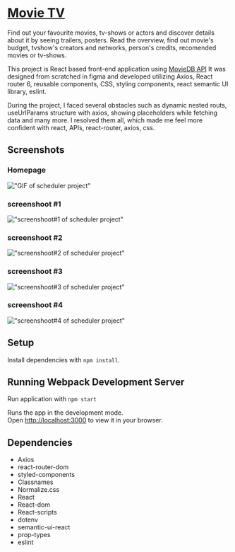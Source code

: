 # [Movie TV](https://rm-movietv.netlify.app/)

Find out your favourite movies, tv-shows or actors and discover details about it by seeing trailers, posters. Read the overview, find out movie's budget, tvshow's creators and networks, person's credits, recomended movies or tv-shows.

This project is React based front-end application using [MovieDB API](https://www.themoviedb.org/documentation/api)
It was designed from scratched in figma and developed utilizing Axios, React router 6, reusable components, CSS, styling components, react semantic UI library, eslint.

During the project, I faced several obstacles such as dynamic nested routs, useUrlParams structure with axios, showing placeholders while fetching data and many more. I resolved them all, which made me feel more confident with react, APIs, react-router, axios, css.

## Screenshots

### Homepage

!["GIF of scheduler project"]()

### screenshoot #1

!["screenshoot#1 of scheduler project"]()

### screenshoot #2

!["screenshoot#2 of scheduler project"]()

### screenshoot #3

!["screenshoot#3 of scheduler project"]()

### screenshoot #4

!["screenshoot#4 of scheduler project"]()

## Setup

Install dependencies with `npm install`.

## Running Webpack Development Server

Run application with `npm start`

Runs the app in the development mode.\
Open [http://localhost:3000](http://localhost:3000) to view it in your browser.

## Dependencies

- Axios
- react-router-dom
- styled-components
- Classnames
- Normalize.css
- React
- React-dom
- React-scripts
- dotenv
- semantic-ui-react
- prop-types
- eslint
